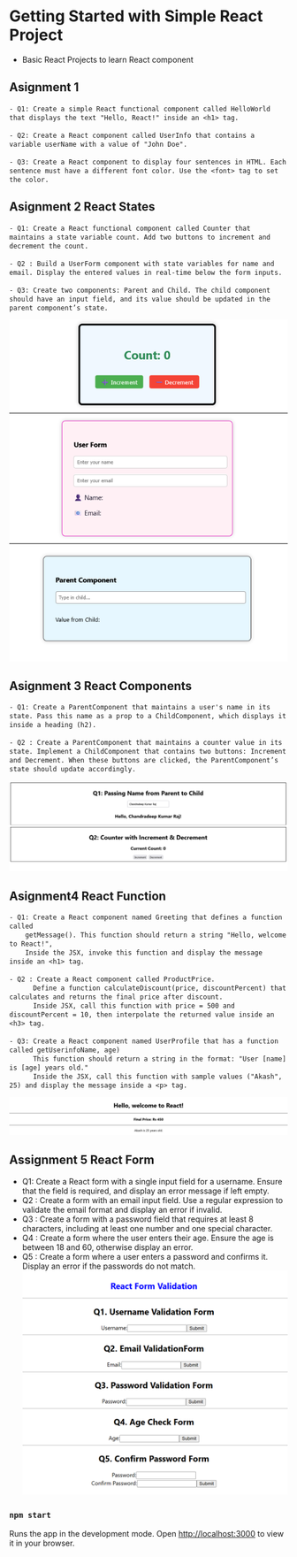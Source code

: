 # Getting Started with Simple React Project

- Basic React Projects to learn React component 


## Asignment 1 

    - Q1: Create a simple React functional component called HelloWorld that displays the text "Hello, React!" inside an <h1> tag.

    - Q2: Create a React component called UserInfo that contains a variable userName with a value of "John Doe".

    - Q3: Create a React component to display four sentences in HTML. Each sentence must have a different font color. Use the <font> tag to set the color.


## Asignment 2 React States
    - Q1: Create a React functional component called Counter that maintains a state variable count. Add two buttons to increment and decrement the count. 

    - Q2 : Build a UserForm component with state variables for name and email. Display the entered values in real-time below the form inputs. 
    
    - Q3: Create two components: Parent and Child. The child component should have an input field, and its value should be updated in the parent component’s state.

![Assignment2](./assignment_2/assignment_2.png)

## Asignment 3 React Components
    - Q1: Create a ParentComponent that maintains a user's name in its state. Pass this name as a prop to a ChildComponent, which displays it inside a heading (h2). 

    - Q2 : Create a ParentComponent that maintains a counter value in its state. Implement a ChildComponent that contains two buttons: Increment and Decrement. When these buttons are clicked, the ParentComponent’s state should update accordingly.

![Assignment3](./assignment_3/assignment3.png)

## Asignment4 React Function
    
    - Q1: Create a React component named Greeting that defines a function called
        getMessage(). This function should return a string "Hello, welcome to React!",
        Inside the JSX, invoke this function and display the message inside an <h1> tag.
  
    - Q2 : Create a React component called ProductPrice.
          Define a function calculateDiscount(price, discountPercent) that calculates and returns the final price after discount.
          Inside JSX, call this function with price = 500 and discountPercent = 10, then interpolate the returned value inside an <h3> tag.
  
    - Q3: Create a React component named UserProfile that has a function called getUserinfoName, age)
          This function should return a string in the format: "User [name] is [age] years old."
          Inside the JSX, call this function with sample values ("Akash", 25) and display the message inside a <p> tag.

![Assignment4](./assignment_4/assignment4.png)

## Assignment 5 React Form

- Q1: Create a React form with a single input field for a username. Ensure that the field is
    required, and display an error message if left empty.
- Q2 : Create a form with an email input field. Use a regular expression to validate the
    email format and display an error if invalid.
- Q3 : Create a form with a password field that requires at least 8 characters, including at
    least one number and one special character.
- Q4 : Create a form where the user enters their age. Ensure the age is between 18 and
    60, otherwise display an error.
- Q5 : Create a form where a user enters a password and confirms it. Display an error if
    the passwords do not match.
![Assignment5](./assignment_5/assignment5.png)








### `npm start`

Runs the app in the development mode.
Open [http://localhost:3000](http://localhost:3000) to view it in your browser.



